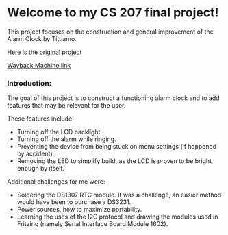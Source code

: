 # Welcome to my CS 207 final project!

This project focuses on the construction and general improvement of the Alarm Clock by Tittiamo.

<a href = "https://www.hackster.io/Tittiamo/alarm-clock-f61bad"> Here is the original project </a>

<a href = "https://www.hackster.io/Tittiamo/alarm-clock-f61bad"> Wayback Machine link </a>


<h3> Introduction: </h3>

<p> The goal of this project is to construct a functioning alarm clock and to add features that may be relevant for the user. </p>

These features include:

- Turning off the LCD backlight.
- Turning off the alarm while ringing.
- Preventing the device from being stuck on menu settings (if happened by accident).
- Removing the LED to simplify build, as the LCD is proven to be bright enough by itself.

Additional challenges for me were:

- Soldering the DS1307 RTC module. It was a challenge, an easier method would have been to purchase a DS3231.
- Power sources, how to maximize portability. 
- Learning the uses of the I2C protocol and drawing the modules used in Fritzing (namely Serial Interface Board Module 1602).
